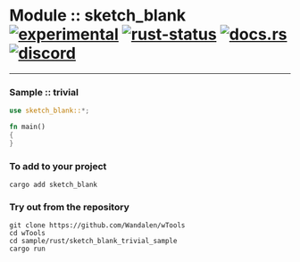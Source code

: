 # Module :: sketch_blank [![experimental](https://img.shields.io/badge/stability-experimental-orange.svg)](https://github.com/emersion/stability-badges#experimental) [![rust-status](https://github.com/Wandalen/wTools/actions/workflows/_____.yml/badge.svg)](https://github.com/Wandalen/wTools/actions/workflows/_____.yml) [![docs.rs](https://img.shields.io/docsrs/_____?color=e3e8f0&logo=docs.rs)](https://docs.rs/_____) [![discord](https://img.shields.io/discord/872391416519737405?color=e3e8f0&logo=discord&logoColor=e3e8f0)](https://discord.gg/JwTG6d2b)

___

### Sample :: trivial

``` rust sample test
use sketch_blank::*;

fn main()
{
}
```

### To add to your project

```
cargo add sketch_blank
```

### Try out from the repository

``` shell test
git clone https://github.com/Wandalen/wTools
cd wTools
cd sample/rust/sketch_blank_trivial_sample
cargo run
```
